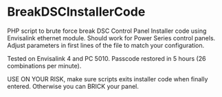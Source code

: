 # BreakDSCInstallerCode
PHP script to brute force break DSC Control Panel Installer code using Envisalink ethernet module. Should work for Power Series control panels.
Adjust parameters in first lines of the file to match your configuration.

Tested on Envisalink 4 and PC 5010. Passcode restored in 5 hours (26 combinations per minute).

USE ON YOUR RISK, make sure scripts exits installer code when finally entered. Otherwise you can BRICK your panel.
